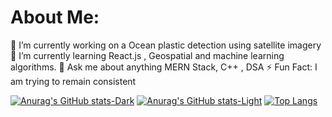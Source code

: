 # About Me:

🔭 I’m currently working on a Ocean plastic detection using satellite imagery
🌱 I’m currently learning React.js , Geospatial and machine learning algorithms.
💬 Ask me about anything MERN Stack, C++ , DSA
⚡ Fun Fact: I am trying to remain consistent  


[![Anurag's GitHub stats-Dark](https://github-readme-stats.vercel.app/api?username=yssvi72&show_icons=true&theme=dark#gh-dark-mode-only)](https://github.com/anuraghazra/github-readme-stats#gh-dark-mode-only)
[![Anurag's GitHub stats-Light](https://github-readme-stats.vercel.app/api?username=yssvi72&show_icons=true&theme=default#gh-light-mode-only)](https://github.com/anuraghazra/github-readme-stats#gh-light-mode-only)
 [![Top Langs](https://github-readme-stats.vercel.app/api/top-langs/?username=yssvi72&layout=donut)](https://github.com/anuraghazra/github-readme-stats)
<!--
**yssvi72/yssvi72** is a ✨ _special_ ✨ repository because its `README.md` (this file) appears on your GitHub profile.

Here are some ideas to get you started:

- 🔭 I’m currently working on ...
- 🌱 I’m currently learning ...
- 👯 I’m looking to collaborate on ...
- 🤔 I’m looking for help with ...
- 💬 Ask me about ...
- 📫 How to reach me: ...
- 😄 Pronouns: ...
- ⚡ Fun fact: ...
-->
